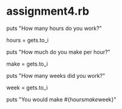 # assignment4.rb
puts "How many hours do you work?"

hours = gets.to_i

puts "How much do you make per hour?"

make = gets.to_i

puts "How many weeks did you work?"

week = gets.to_i

puts "You would make #{hours*make*week}"
